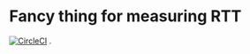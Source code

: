 # Fancy thing for measuring RTT
[![CircleCI](https://circleci.com/gh/ep4eg/babbler.svg?style=svg)](https://circleci.com/gh/ep4eg/babbler)
.

